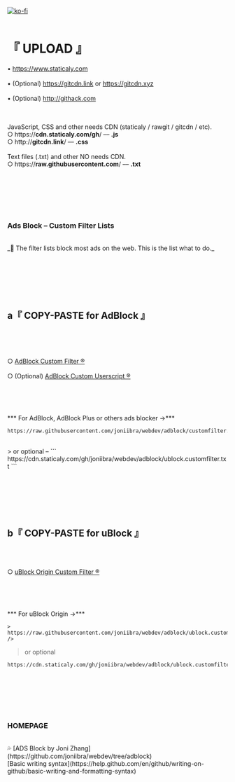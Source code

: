[![ko-fi](https://upload.wikimedia.org/wikipedia/commons/thumb/e/e7/Instagram_logo_2016.svg/132px-Instagram_logo_2016.svg.png)](https://instagram.com/joniibra)
<br />
<br />
# 『 UPLOAD 』

•  https://www.staticaly.com
<br /><br />•  (Optional) https://gitcdn.link or https://gitcdn.xyz
<br /><br />•  (Optional) http://githack.com
<br /><br /><br />

JavaScript, CSS and other needs CDN (staticaly / rawgit / gitcdn / etc).
<br />
○  https://<b>cdn.staticaly.com/gh</b>/  ––  <b>.js</b>
<br />
○  http://<b>gitcdn.link</b>/  ––  <b>.css</b>
<br /><br />
Text files (.txt) and other NO needs CDN.
<br />
○  https://<b>raw.githubusercontent.com</b>/  ––  <b>.txt</b>

<br /><br /><br /><br /><br />

### Ads Block – Custom Filter Lists
<br />
_🍇 The filter lists block most ads on the web. This is the list what to do._

<br /><br /><br /><br /><br />

## a『 COPY-PASTE for AdBlock 』

<br /><br />

<br />○  [AdBlock Custom Filter ®](https://github.com/joniibra/webdev/blob/adblock/customfilter.txt)
<br /><br />○  (Optional) [AdBlock Custom Userscript ®](https://github.com/joniibra/webdev/blob/adblock/adblock.userscript.js)

<br /><br /><br />

***  For AdBlock, AdBlock Plus or others ads blocker →***
```
https://raw.githubusercontent.com/joniibra/webdev/adblock/customfilter.txt
```
<br />
> or optional – 
```
https://cdn.staticaly.com/gh/joniibra/webdev/adblock/ublock.customfilter.txt
```

<br /><br /><br /><br /><br />

## b『 COPY-PASTE for uBlock 』

<br /><br />

○  [uBlock Origin Custom Filter ®](https://github.com/joniibra/webdev/blob/adblock/ublock.customfilter.txt)

<br /><br /><br />

***  For uBlock Origin →***
```
> https://raw.githubusercontent.com/joniibra/webdev/adblock/ublock.customfilter.txt<br />
```
> or optional 
```
https://cdn.staticaly.com/gh/joniibra/webdev/adblock/ublock.customfilter.txt
```

<br /><br /><br /><br /><br />

### HOMEPAGE
<br />
💦  [ADS Block by Joni Zhang](https://github.com/joniibra/webdev/tree/adblock)
<br />
[Basic writing syntax](https://help.github.com/en/github/writing-on-github/basic-writing-and-formatting-syntax)
